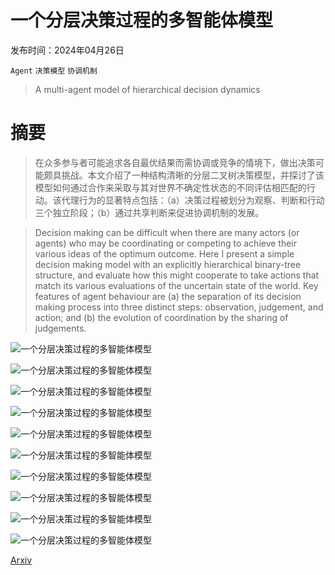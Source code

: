 # 一个分层决策过程的多智能体模型

发布时间：2024年04月26日

`Agent` `决策模型` `协调机制`

> A multi-agent model of hierarchical decision dynamics

# 摘要

> 在众多参与者可能追求各自最优结果而需协调或竞争的情境下，做出决策可能颇具挑战。本文介绍了一种结构清晰的分层二叉树决策模型，并探讨了该模型如何通过合作来采取与其对世界不确定性状态的不同评估相匹配的行动。该代理行为的显著特点包括：（a）决策过程被划分为观察、判断和行动三个独立阶段；（b）通过共享判断来促进协调机制的发展。

> Decision making can be difficult when there are many actors (or agents) who may be coordinating or competing to achieve their various ideas of the optimum outcome. Here I present a simple decision making model with an explicitly hierarchical binary-tree structure, and evaluate how this might cooperate to take actions that match its various evaluations of the uncertain state of the world. Key features of agent behaviour are (a) the separation of its decision making process into three distinct steps: observation, judgement, and action; and (b) the evolution of coordination by the sharing of judgements.

![一个分层决策过程的多智能体模型](../../../paper_images/2404.17477/x1.png)

![一个分层决策过程的多智能体模型](../../../paper_images/2404.17477/x2.png)

![一个分层决策过程的多智能体模型](../../../paper_images/2404.17477/x3.png)

![一个分层决策过程的多智能体模型](../../../paper_images/2404.17477/x4.png)

![一个分层决策过程的多智能体模型](../../../paper_images/2404.17477/x5.png)

![一个分层决策过程的多智能体模型](../../../paper_images/2404.17477/x6.png)

![一个分层决策过程的多智能体模型](../../../paper_images/2404.17477/x7.png)

![一个分层决策过程的多智能体模型](../../../paper_images/2404.17477/x8.png)

![一个分层决策过程的多智能体模型](../../../paper_images/2404.17477/x9.png)

![一个分层决策过程的多智能体模型](../../../paper_images/2404.17477/x10.png)

[Arxiv](https://arxiv.org/abs/2404.17477)